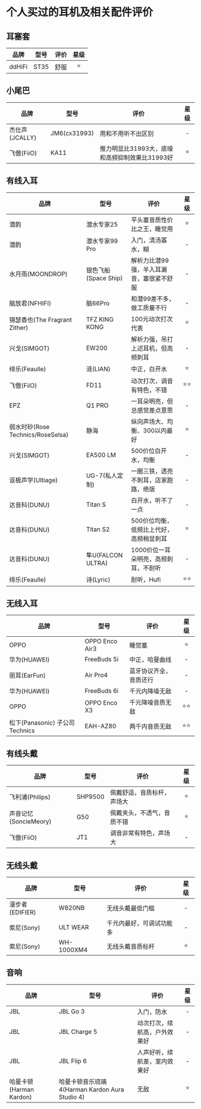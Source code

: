 # 个人买过的耳机及相关配件评价

## 耳塞套

| 品牌 | 型号 | 评价 | 星级 |
| ----------- | ----------- | ----------- | :-----------: |
| ddHiFi | ST35 | 舒服 | ⭐ |

## 小尾巴

| 品牌 | 型号 | 评价 | 星级 |
| ----------- | ----------- | ----------- | :-----------: |
| 杰仕声(JCALLY) | JM6(cx31993) | 用和不用听不出区别 | - |
| 飞傲(FiiO) | KA11 | 推力明显比31993大，底噪和高频抑制效果比31993好 | ⭐ |

## 有线入耳

| 品牌 | 型号 | 评价 | 星级 |
| ----------- | ----------- | ----------- | :-----------: |
| 潜韵 | 潜水专家25 | 平头塞音质性价比之王，睡觉用 | ⭐ |
| 潜韵 | 潜水专家99 Pro | 入门，清汤寡水，糊 | - |
| 水月雨(MOONDROP) | 银色飞船(Space Ship) | 解析力比潜99强，半入耳漏音，塞很紧不舒服 | - |
| 脑放君(NFHIFI) | 脑66Pro | 和潜99差不多，做工质量不行 | - |
| 锦瑟香也(The Fragrant Zither) | TFZ KING KONG | 100元动次打次代表 | ⭐ |
| 兴戈(SIMGOT) | EW200 | 解析力强，吊打上述耳机，但高频刺耳 | - |
| 绯乐(Feaulle) | 涟(LIAN) | 中正，白开水 | ⭐ |
| 飞傲(FiiO) | FD11 | 动次打次，调音有特色，不错 | ⭐⭐ |
| EPZ | Q1 PRO | 一耳朵明亮，但总感觉差点意思 | - |
| 弱水时砂(Rose Technics/RoseSelsa) | 静海 | 纵向声场大、均衡、300以内最好 | ⭐ |
| 兴戈(SIMGOT) | EA500 LM | 500价位白开水，均衡 | - |
| 讴极声学(Ultiage) | UG-7(私人定制) | 一圈三铁，透亮不刺耳，店家跑路，绝版 | - |
| 达音科(DUNU) | Titan S | 白开水，听不了一点 | - |
| 达音科(DUNU) | Titan S2 | 500价位均衡，低频比上代好，高频稍显刺耳 | ⭐ |
| 达音科(DUNU) | 隼U(FALCON ULTRA) | 1000价位一耳朵明亮，高频刺耳，不耐听 | - |
| 绯乐(Feaulle) | 诗(Lyric) | 耐听，Hufi | ⭐⭐ |

## 无线入耳

| 品牌 | 型号 | 评价 | 星级 |
| ----------- | ----------- | ----------- | :-----------: |
| OPPO | OPPO Enco Air3 | 睡觉塞 | ⭐ |
| 华为(HUAWEI) | FreeBuds 5i | 中正，哈曼曲线 | - |
| 丽耳(EarFun) | Air Pro4 | 蓝牙协议齐全，音质还行 | - |
| 华为(HUAWEI) | FreeBuds 6i | 千元内降噪无敌 | - |
| OPPO | OPPO Enco X3 | 千元降噪音质无敌 | ⭐⭐ |
| 松下(Panasonic) 子公司Technics | EAH-AZ80 | 两千内音质无敌 | ⭐⭐ |

## 有线头戴

| 品牌 | 型号 | 评价 | 星级 |
| ----------- | ----------- | ----------- | :-----------: |
| 飞利浦(Philips) | SHP9500 | 佩戴舒适，音质标杆，声场大 | ⭐ |
| 声音记忆(SoncieMeory) | G50 | 佩戴夹头，不透气，音质不错 | ⭐ |
| 飞傲(FiiO) | JT1 | 调音非常有特色，声场大 | - |

## 无线头戴

| 品牌 | 型号 | 评价 | 星级 |
| ----------- | ----------- | ----------- | :-----------: |
| 漫步者(EDIFIER) | W820NB | 无线头戴最低门槛 | - |
| 索尼(Sony) | ULT WEAR | 千元内最好，可调试功能多 | - |
| 索尼(Sony) | WH-1000XM4 | 无线头戴音质标杆 | ⭐ |

## 音响

| 品牌 | 型号 | 评价 | 星级 |
| ----------- | ----------- | ----------- | :-----------: |
| JBL | JBL Go 3 | 入门，防水 | - |
| JBL | JBL Charge 5 | 动次打次，续航高，户外效果好 | - |
| JBL | JBL Flip 6 | 人声好听，续航差，室内效果好 | - |
| 哈曼卡顿(Harman Kardon)  |  哈曼卡顿音乐琉璃4(Harman Kardon Aura Studio 4) | 无敌 | ⭐ |

